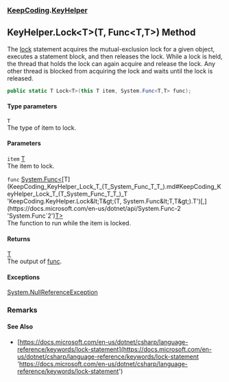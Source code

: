### [KeepCoding](KeepCoding.md 'KeepCoding').[KeyHelper](KeepCoding_KeyHelper.md 'KeepCoding.KeyHelper')
## KeyHelper.Lock&lt;T&gt;(T, Func&lt;T,T&gt;) Method
The [lock](https://docs.microsoft.com/en-us/dotnet/csharp/language-reference/keywords/lock 'https://docs.microsoft.com/en-us/dotnet/csharp/language-reference/keywords/lock') statement acquires the mutual-exclusion lock for a given object, executes a statement block, and then releases the lock. While a lock is held, the thread that holds the lock can again acquire and release the lock. Any other thread is blocked from acquiring the lock and waits until the lock is released.  
```csharp
public static T Lock<T>(this T item, System.Func<T,T> func);
```
#### Type parameters
<a name='KeepCoding_KeyHelper_Lock_T_(T_System_Func_T_T_)_T'></a>
`T`  
The type of item to lock.
  
#### Parameters
<a name='KeepCoding_KeyHelper_Lock_T_(T_System_Func_T_T_)_item'></a>
`item` [T](KeepCoding_KeyHelper_Lock_T_(T_System_Func_T_T_).md#KeepCoding_KeyHelper_Lock_T_(T_System_Func_T_T_)_T 'KeepCoding.KeyHelper.Lock&lt;T&gt;(T, System.Func&lt;T,T&gt;).T')  
The item to lock.
  
<a name='KeepCoding_KeyHelper_Lock_T_(T_System_Func_T_T_)_func'></a>
`func` [System.Func&lt;](https://docs.microsoft.com/en-us/dotnet/api/System.Func-2 'System.Func`2')[T](KeepCoding_KeyHelper_Lock_T_(T_System_Func_T_T_).md#KeepCoding_KeyHelper_Lock_T_(T_System_Func_T_T_)_T 'KeepCoding.KeyHelper.Lock&lt;T&gt;(T, System.Func&lt;T,T&gt;).T')[,](https://docs.microsoft.com/en-us/dotnet/api/System.Func-2 'System.Func`2')[T](KeepCoding_KeyHelper_Lock_T_(T_System_Func_T_T_).md#KeepCoding_KeyHelper_Lock_T_(T_System_Func_T_T_)_T 'KeepCoding.KeyHelper.Lock&lt;T&gt;(T, System.Func&lt;T,T&gt;).T')[&gt;](https://docs.microsoft.com/en-us/dotnet/api/System.Func-2 'System.Func`2')  
The function to run while the item is locked.
  
#### Returns
[T](KeepCoding_KeyHelper_Lock_T_(T_System_Func_T_T_).md#KeepCoding_KeyHelper_Lock_T_(T_System_Func_T_T_)_T 'KeepCoding.KeyHelper.Lock&lt;T&gt;(T, System.Func&lt;T,T&gt;).T')  
The output of [func](KeepCoding_KeyHelper_Lock_T_(T_System_Func_T_T_).md#KeepCoding_KeyHelper_Lock_T_(T_System_Func_T_T_)_func 'KeepCoding.KeyHelper.Lock&lt;T&gt;(T, System.Func&lt;T,T&gt;).func').
#### Exceptions
[System.NullReferenceException](https://docs.microsoft.com/en-us/dotnet/api/System.NullReferenceException 'System.NullReferenceException')  
### Remarks
#### See Also
- [https://docs.microsoft.com/en-us/dotnet/csharp/language-reference/keywords/lock-statement](https://docs.microsoft.com/en-us/dotnet/csharp/language-reference/keywords/lock-statement 'https://docs.microsoft.com/en-us/dotnet/csharp/language-reference/keywords/lock-statement')
